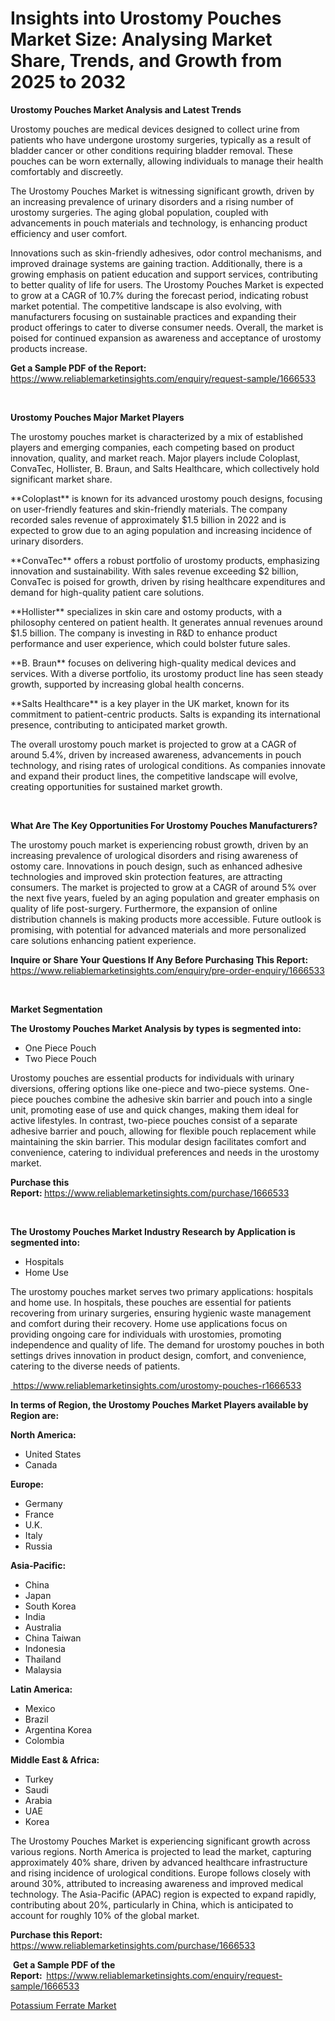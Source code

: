 <p><h1>Insights into Urostomy Pouches Market Size: Analysing Market Share, Trends, and Growth from 2025 to 2032</h1></p><p><strong>Urostomy Pouches Market Analysis and Latest Trends</strong></p>
<p><p>Urostomy pouches are medical devices designed to collect urine from patients who have undergone urostomy surgeries, typically as a result of bladder cancer or other conditions requiring bladder removal. These pouches can be worn externally, allowing individuals to manage their health comfortably and discreetly. </p><p>The Urostomy Pouches Market is witnessing significant growth, driven by an increasing prevalence of urinary disorders and a rising number of urostomy surgeries. The aging global population, coupled with advancements in pouch materials and technology, is enhancing product efficiency and user comfort. </p><p>Innovations such as skin-friendly adhesives, odor control mechanisms, and improved drainage systems are gaining traction. Additionally, there is a growing emphasis on patient education and support services, contributing to better quality of life for users. The Urostomy Pouches Market is expected to grow at a CAGR of 10.7% during the forecast period, indicating robust market potential. The competitive landscape is also evolving, with manufacturers focusing on sustainable practices and expanding their product offerings to cater to diverse consumer needs. Overall, the market is poised for continued expansion as awareness and acceptance of urostomy products increase.</p></p>
<p><strong>Get a Sample PDF of the Report:&nbsp;</strong> <a href="https://www.reliablemarketinsights.com/enquiry/request-sample/1666533?utm_campaign=3268&utm_medium=2&utm_source=Github&utm_content=ia&utm_term=06032025&utm_id=urostomy-pouches">https://www.reliablemarketinsights.com/enquiry/request-sample/1666533</a></p>
<p>&nbsp;</p>
<p><strong>Urostomy Pouches Major Market Players</strong></p>
<p><p>The urostomy pouches market is characterized by a mix of established players and emerging companies, each competing based on product innovation, quality, and market reach. Major players include Coloplast, ConvaTec, Hollister, B. Braun, and Salts Healthcare, which collectively hold significant market share.</p><p>**Coloplast** is known for its advanced urostomy pouch designs, focusing on user-friendly features and skin-friendly materials. The company recorded sales revenue of approximately $1.5 billion in 2022 and is expected to grow due to an aging population and increasing incidence of urinary disorders.</p><p>**ConvaTec** offers a robust portfolio of urostomy products, emphasizing innovation and sustainability. With sales revenue exceeding $2 billion, ConvaTec is poised for growth, driven by rising healthcare expenditures and demand for high-quality patient care solutions.</p><p>**Hollister** specializes in skin care and ostomy products, with a philosophy centered on patient health. It generates annual revenues around $1.5 billion. The company is investing in R&D to enhance product performance and user experience, which could bolster future sales.</p><p>**B. Braun** focuses on delivering high-quality medical devices and services. With a diverse portfolio, its urostomy product line has seen steady growth, supported by increasing global health concerns.</p><p>**Salts Healthcare** is a key player in the UK market, known for its commitment to patient-centric products. Salts is expanding its international presence, contributing to anticipated market growth.</p><p>The overall urostomy pouch market is projected to grow at a CAGR of around 5.4%, driven by increased awareness, advancements in pouch technology, and rising rates of urological conditions. As companies innovate and expand their product lines, the competitive landscape will evolve, creating opportunities for sustained market growth.</p></p>
<p>&nbsp;</p>
<p><strong>What Are The Key Opportunities For Urostomy Pouches Manufacturers?</strong></p>
<p><p>The urostomy pouch market is experiencing robust growth, driven by an increasing prevalence of urological disorders and rising awareness of ostomy care. Innovations in pouch design, such as enhanced adhesive technologies and improved skin protection features, are attracting consumers. The market is projected to grow at a CAGR of around 5% over the next five years, fueled by an aging population and greater emphasis on quality of life post-surgery. Furthermore, the expansion of online distribution channels is making products more accessible. Future outlook is promising, with potential for advanced materials and more personalized care solutions enhancing patient experience.</p></p>
<p><strong>Inquire or Share Your Questions If Any Before Purchasing This Report:</strong> <a href="https://www.reliablemarketinsights.com/enquiry/pre-order-enquiry/1666533?utm_campaign=3268&utm_medium=2&utm_source=Github&utm_content=ia&utm_term=06032025&utm_id=urostomy-pouches">https://www.reliablemarketinsights.com/enquiry/pre-order-enquiry/1666533</a></p>
<p>&nbsp;</p>
<p><strong>Market Segmentation</strong></p>
<p><strong>The Urostomy Pouches Market Analysis by types is segmented into:</strong></p>
<p><ul><li>One Piece Pouch</li><li>Two Piece Pouch</li></ul></p>
<p><p>Urostomy pouches are essential products for individuals with urinary diversions, offering options like one-piece and two-piece systems. One-piece pouches combine the adhesive skin barrier and pouch into a single unit, promoting ease of use and quick changes, making them ideal for active lifestyles. In contrast, two-piece pouches consist of a separate adhesive barrier and pouch, allowing for flexible pouch replacement while maintaining the skin barrier. This modular design facilitates comfort and convenience, catering to individual preferences and needs in the urostomy market.</p></p>
<p><strong>Purchase this Report:&nbsp;</strong><a href="https://www.reliablemarketinsights.com/purchase/1666533?utm_campaign=3268&utm_medium=2&utm_source=Github&utm_content=ia&utm_term=06032025&utm_id=urostomy-pouches">https://www.reliablemarketinsights.com/purchase/1666533</a></p>
<p>&nbsp;</p>
<p><strong>The Urostomy Pouches Market Industry Research by Application is segmented into:</strong></p>
<p><ul><li>Hospitals</li><li>Home Use</li></ul></p>
<p><p>The urostomy pouches market serves two primary applications: hospitals and home use. In hospitals, these pouches are essential for patients recovering from urinary surgeries, ensuring hygienic waste management and comfort during their recovery. Home use applications focus on providing ongoing care for individuals with urostomies, promoting independence and quality of life. The demand for urostomy pouches in both settings drives innovation in product design, comfort, and convenience, catering to the diverse needs of patients.</p></p>
<p><a href="https://www.reliablemarketinsights.com/urostomy-pouches-r1666533?utm_campaign=3268&utm_medium=2&utm_source=Github&utm_content=ia&utm_term=06032025&utm_id=urostomy-pouches">&nbsp;https://www.reliablemarketinsights.com/urostomy-pouches-r1666533</a></p>
<p><strong>In terms of Region, the Urostomy Pouches Market Players available by Region are:</strong></p>
<p>
    <p> <strong> North America: </strong>
        <ul>
            <li>United States</li>
            <li>Canada</li>
        </ul>
        </p> 
    <p> <strong> Europe: </strong>
        <ul>
            <li>Germany</li>
            <li>France</li>
            <li>U.K.</li>
            <li>Italy</li>
            <li>Russia</li>
        </ul>
        </p> 
    <p> <strong> Asia-Pacific: </strong>
        <ul>
            <li>China</li>
            <li>Japan</li>
            <li>South Korea</li>
            <li>India</li>
            <li>Australia</li>
            <li>China Taiwan</li>
            <li>Indonesia</li>
            <li>Thailand</li>
            <li>Malaysia</li>
        </ul>
        </p> 
    <p> <strong> Latin America: </strong>
        <ul>
            <li>Mexico</li>
            <li>Brazil</li>
            <li>Argentina Korea</li>
            <li>Colombia</li>
        </ul>
        </p> 
    <p> <strong> Middle East & Africa: </strong>
        <ul>
            <li>Turkey</li>
            <li>Saudi</li>
            <li>Arabia</li>
            <li>UAE</li>
            <li>Korea</li>
        </ul>
    </p>
    </p>
<p><p>The Urostomy Pouches Market is experiencing significant growth across various regions. North America is projected to lead the market, capturing approximately 40% share, driven by advanced healthcare infrastructure and rising incidence of urological conditions. Europe follows closely with around 30%, attributed to increasing awareness and improved medical technology. The Asia-Pacific (APAC) region is expected to expand rapidly, contributing about 20%, particularly in China, which is anticipated to account for roughly 10% of the global market.</p></p>
<p><strong>Purchase this Report: </strong><a href="https://www.reliablemarketinsights.com/purchase/1666533?utm_campaign=3268&utm_medium=2&utm_source=Github&utm_content=ia&utm_term=06032025&utm_id=urostomy-pouches">https://www.reliablemarketinsights.com/purchase/1666533</a></p>
<p>&nbsp;<strong>Get a Sample PDF of the Report:&nbsp;&nbsp;</strong><a href="https://www.reliablemarketinsights.com/enquiry/request-sample/1666533?utm_campaign=3268&utm_medium=2&utm_source=Github&utm_content=ia&utm_term=06032025&utm_id=urostomy-pouches">https://www.reliablemarketinsights.com/enquiry/request-sample/1666533</a></p>
<p><strong></strong></p>
<p><p><a href="https://github.com/daphnyvashdi/Market-Research-Report-List-1/blob/main/potassium-ferrate-market.md?utm_campaign=3268&utm_medium=2&utm_source=Github&utm_content=ia&utm_term=06032025&utm_id=urostomy-pouches">Potassium Ferrate Market</a></p></p>
